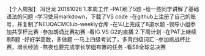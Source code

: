 【个人周报】 冯世龙 20181026
1.本周工作
 -PAT刷了5题
 -给一些同学讲解了基础语法的问题
 -学习使用markdown，下载了VS code
 -在github上注册了自己的账号，并复制了NEUQACMClub-weekly仓库
 -在VJ上完成了8道水题
 -领导小组参加共享杯比赛
 -参加朗诵比赛初赛
 -看IG VS G2的直播
2.下周计划
 -在PAT上继续刷5题
 -好好学高数，多做题
 —马上四级考试了，多背四级词汇
 -参加挑战杯比赛，增长经验
 -熬夜也要完成学长学姐布置的任务
 -看S8全球总决赛
